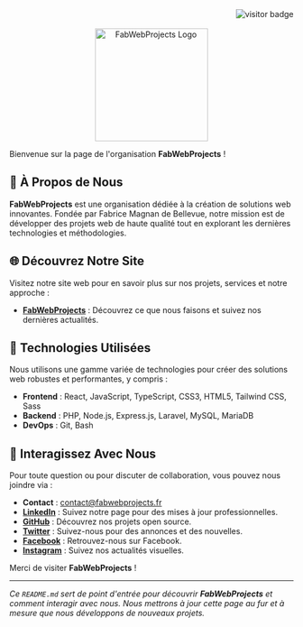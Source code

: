 <div align="right">
  <img src="https://visitor-badge.laobi.icu/badge?page_id=FabWebProjects.github" alt="visitor badge" />
</div>

<br/>
<div align="center">
<img src="https://apifreelance.fabwebprojects.fr/profile_images/logo.png" alt="FabWebProjects Logo" width="200" />
</div>

Bienvenue sur la page de l'organisation **FabWebProjects** !

## 🌟 À Propos de Nous

**FabWebProjects** est une organisation dédiée à la création de solutions web innovantes. Fondée par Fabrice Magnan de Bellevue, notre mission est de développer des projets web de haute qualité tout en explorant les dernières technologies et méthodologies.

## 🌐 Découvrez Notre Site

Visitez notre site web pour en savoir plus sur nos projets, services et notre approche :

- **[FabWebProjects](https://fabwebprojects.fr/)** : Découvrez ce que nous faisons et suivez nos dernières actualités.

## 🔧 Technologies Utilisées

Nous utilisons une gamme variée de technologies pour créer des solutions web robustes et performantes, y compris :

- **Frontend** : React, JavaScript, TypeScript, CSS3, HTML5, Tailwind CSS, Sass
- **Backend** : PHP, Node.js, Express.js, Laravel, MySQL, MariaDB
- **DevOps** : Git, Bash

## 💬 Interagissez Avec Nous

Pour toute question ou pour discuter de collaboration, vous pouvez nous joindre via :

- **Contact** : [contact@fabwebprojects.fr](mailto:contact@fabwebprojects.fr)
- **[LinkedIn](https://www.linkedin.com/company/fabwebprojects/)** : Suivez notre page pour des mises à jour professionnelles.
- **[GitHub](https://github.com/Fabrice-Perso)** : Découvrez nos projets open source.
- **[Twitter](https://twitter.com/FabWebProjects)** : Suivez-nous pour des annonces et des nouvelles.
- **[Facebook](https://www.facebook.com/FabWebProjects)** : Retrouvez-nous sur Facebook.
- **[Instagram](https://instagram.com/fabwebprojects)** : Suivez nos actualités visuelles.

Merci de visiter **FabWebProjects** !

---

*Ce `README.md` sert de point d'entrée pour découvrir **FabWebProjects** et comment interagir avec nous. Nous mettrons à jour cette page au fur et à mesure que nous développons de nouveaux projets.*
